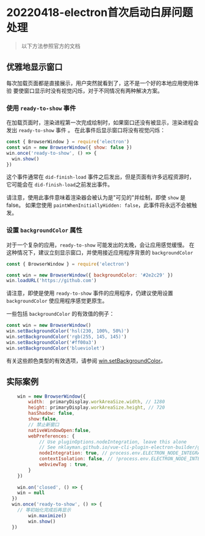 # 20220418-electron首次启动白屏问题处理

> 以下方法参照官方的文档

## 优雅地显示窗口[](https://www.electronjs.org/zh/docs/latest/api/browser-window#优雅地显示窗口)

每次加载页面都是直接展示，用户突然就看到了，这不是一个好的本地应用使用体验 要使窗口显示时没有视觉闪烁，对于不同情况有两种解决方案。

### 使用 `ready-to-show` 事件[](https://www.electronjs.org/zh/docs/latest/api/browser-window#使用-ready-to-show-事件)

在加载页面时，渲染进程第一次完成绘制时，如果窗口还没有被显示，渲染进程会发出 `ready-to-show` 事件 。 在此事件后显示窗口将没有视觉闪烁：

```javascript
const { BrowserWindow } = require('electron')
const win = new BrowserWindow({ show: false })
win.once('ready-to-show', () => {
  win.show()
})
```



这个事件通常在 `did-finish-load` 事件之后发出，但是页面有许多远程资源时，它可能会在 `did-finish-load`之前发出事件。

请注意，使用此事件意味着渲染器会被认为是"可见的"并绘制，即使 `show` 是false。 如果您使用 `paintWhenInitiallyHidden: false`，此事件将永远不会被触发。

### 设置 `backgroundColor` 属性[](https://www.electronjs.org/zh/docs/latest/api/browser-window#设置-backgroundcolor-属性)

对于一个复杂的应用，`ready-to-show` 可能发出的太晚，会让应用感觉缓慢。 在这种情况下，建议立刻显示窗口，并使用接近应用程序背景的 `backgroundColor`

```javascript
const { BrowserWindow } = require('electron')

const win = new BrowserWindow({ backgroundColor: '#2e2c29' })
win.loadURL('https://github.com')
```



请注意，即使是使用 `ready-to-show` 事件的应用程序，仍建议使用设置 `backgroundColor` 使应用程序感觉更原生。

一些包括 `backgroundColor` 的有效值的例子：

```js
const win = new BrowserWindow()
win.setBackgroundColor('hsl(230, 100%, 50%)')
win.setBackgroundColor('rgb(255, 145, 145)')
win.setBackgroundColor('#ff00a3')
win.setBackgroundColor('blueviolet')
```

有关这些颜色类型的有效选项，请参阅 [win.setBackgroundColor](https://www.electronjs.org/zh/docs/latest/api/browser-window#winsetbackgroundcolorbackgroundcolor)。



## 实际案例

```js
	win = new BrowserWindow({
		width:  primaryDisplay.workAreaSize.width, // 1280
		height: primaryDisplay.workAreaSize.height, // 720
		hasShadow: false,
		show:false,
		// 禁止新窗口
		nativeWindowOpen:false,
		webPreferences: {
			// Use pluginOptions.nodeIntegration, leave this alone
			// See nklayman.github.io/vue-cli-plugin-electron-builder/guide/security.html#node-integration for more info
			nodeIntegration: true, // process.env.ELECTRON_NODE_INTEGRATION,
			contextIsolation: false, // !process.env.ELECTRON_NODE_INTEGRATION,
			webviewTag : true,
		}  
	})
	
	win.on('closed', () => {
    win = null
  })
  win.once('ready-to-show', () => {
  	// 等初始化完成后再显示
		win.maximize()
		win.show() 
  })
```

